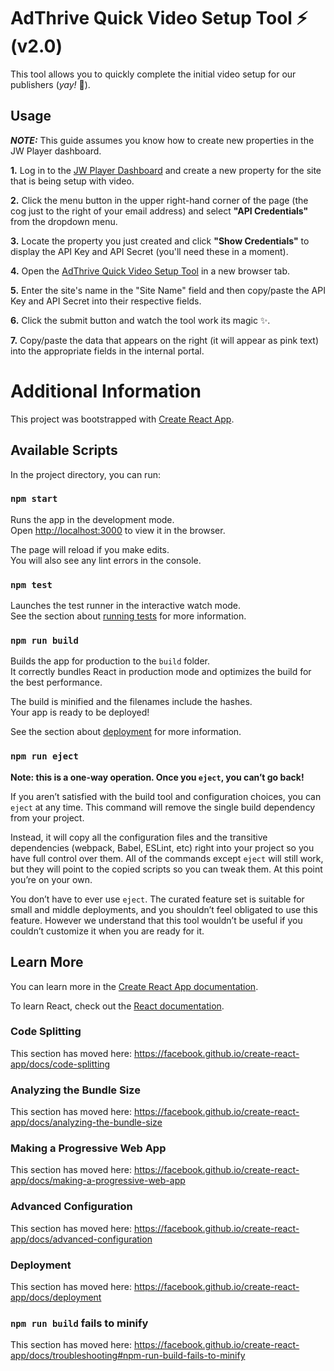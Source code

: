 # AdThrive Quick Video Setup Tool ⚡️ (v2.0)

This tool allows you to quickly complete the initial video setup for our publishers (*yay!* 🎉).

## Usage

***NOTE:*** This guide assumes you know how to create new properties in the JW Player dashboard.

**1.** Log in to the [JW Player Dashboard](https://dashboard.jwplayer.com/#/welcome "JW Player Dashboard") and create a new property for the site that is being setup with video.

**2.** Click the menu button in the upper right-hand corner of the page (the cog just to the right of your email address) and select **"API Credentials"** from the dropdown menu.

**3.** Locate the property you just created and click **"Show Credentials"** to display the API Key and API Secret (you'll need these in a moment).

**4.** Open the [AdThrive Quick Video Setup Tool](https://focused-blackwell-01563a.netlify.com/ "AdThrive Quick Video Setup Tool") in a new browser tab.

**5.** Enter the site's name in the "Site Name" field and then copy/paste the API Key and API Secret into their respective fields.

**6.** Click the submit button and watch the tool work its magic ✨.

**7.** Copy/paste the data that appears on the right (it will appear as pink text) into the appropriate fields in the internal portal.


# Additional Information

This project was bootstrapped with [Create React App](https://github.com/facebook/create-react-app).

## Available Scripts

In the project directory, you can run:

### `npm start`

Runs the app in the development mode.<br />
Open [http://localhost:3000](http://localhost:3000) to view it in the browser.

The page will reload if you make edits.<br />
You will also see any lint errors in the console.

### `npm test`

Launches the test runner in the interactive watch mode.<br />
See the section about [running tests](https://facebook.github.io/create-react-app/docs/running-tests) for more information.

### `npm run build`

Builds the app for production to the `build` folder.<br />
It correctly bundles React in production mode and optimizes the build for the best performance.

The build is minified and the filenames include the hashes.<br />
Your app is ready to be deployed!

See the section about [deployment](https://facebook.github.io/create-react-app/docs/deployment) for more information.

### `npm run eject`

**Note: this is a one-way operation. Once you `eject`, you can’t go back!**

If you aren’t satisfied with the build tool and configuration choices, you can `eject` at any time. This command will remove the single build dependency from your project.

Instead, it will copy all the configuration files and the transitive dependencies (webpack, Babel, ESLint, etc) right into your project so you have full control over them. All of the commands except `eject` will still work, but they will point to the copied scripts so you can tweak them. At this point you’re on your own.

You don’t have to ever use `eject`. The curated feature set is suitable for small and middle deployments, and you shouldn’t feel obligated to use this feature. However we understand that this tool wouldn’t be useful if you couldn’t customize it when you are ready for it.

## Learn More

You can learn more in the [Create React App documentation](https://facebook.github.io/create-react-app/docs/getting-started).

To learn React, check out the [React documentation](https://reactjs.org/).

### Code Splitting

This section has moved here: https://facebook.github.io/create-react-app/docs/code-splitting

### Analyzing the Bundle Size

This section has moved here: https://facebook.github.io/create-react-app/docs/analyzing-the-bundle-size

### Making a Progressive Web App

This section has moved here: https://facebook.github.io/create-react-app/docs/making-a-progressive-web-app

### Advanced Configuration

This section has moved here: https://facebook.github.io/create-react-app/docs/advanced-configuration

### Deployment

This section has moved here: https://facebook.github.io/create-react-app/docs/deployment

### `npm run build` fails to minify

This section has moved here: https://facebook.github.io/create-react-app/docs/troubleshooting#npm-run-build-fails-to-minify

